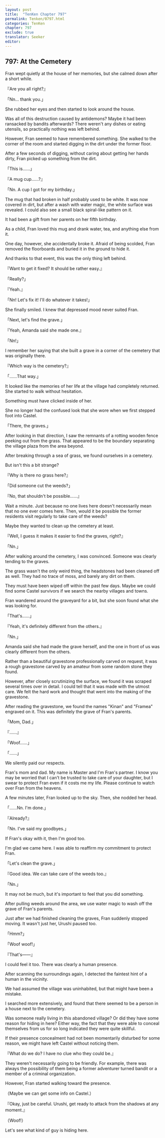 ```yaml
---
layout: post
title:  "TenKen Chapter 797"
permalink: Tenken/0797.html
categories: TenKen
chapter: 797
exclude: true
translator: Seeker
editor: 
---
```

<h2 id="ch797">797: At the Cemetery</h2>
<p>Fran wept quietly at the house of her memories, but she calmed down after a short while.</p>

<p>『Are you all right?』</p>
<p>「Nn… thank you.」</p>

<p>She rubbed her eyes and then started to look around the house.</p>

<p>Was all of this destruction caused by antidemons? Maybe it had been ransacked by bandits afterwards? There weren't any dishes or eating utensils, so practically nothing was left behind.</p>

<p>However, Fran seemed to have remembered something. She walked to the corner of the room and started digging in the dirt under the former floor.</p>

<p>After a few seconds of digging, without caring about getting her hands dirty, Fran picked up something from the dirt.</p>

<p>「This is……」</p>
<p>『A mug cup……?』</p>
<p>「Nn. A cup I got for my birthday.」</p>

<p>The mug that had broken in half probably used to be white. It was now covered in dirt, but after a wash with water magic, the white surface was revealed. I could also see a small black spiral-like pattern on it.</p>

<p>It had been a gift from her parents on her fifth birthday.</p>

<p>As a child, Fran loved this mug and drank water, tea, and anything else from it.</p>

<p>One day, however, she accidentally broke it. Afraid of being scolded, Fran removed the floorboards and buried it in the ground to hide it.</p>

<p>And thanks to that event, this was the only thing left behind.</p>

<p>『Want to get it fixed? It should be rather easy.』</p>
<p>「Really?」</p>
<p>『Yeah.』</p>
<p>「Nn! Let's fix it! I'll do whatever it takes!」</p>

<p>She finally smiled. I knew that depressed mood never suited Fran.</p>

<p>「Next, let's find the grave.」</p>
<p>『Yeah, Amanda said she made one.』</p>
<p>「Nn!」</p>

<p>I remember her saying that she built a grave in a corner of the cemetery that was originally there.</p>

<p>『Which way is the cemetery?』</p>
<p>「……That way.」</p>

<p>It looked like the memories of her life at the village had completely returned. She started to walk without hesitation.</p>

<p>Something must have clicked inside of her.</p>

<p>She no longer had the confused look that she wore when we first stepped foot into Castel.</p>

<p>「There, the graves.」</p>

<p>After looking in that direction, I saw the remnants of a rotting wooden fence peeking out from the grass. That appeared to be the boundary separating the village plaza from the area beyond.</p>

<p>After breaking through a sea of grass, we found ourselves in a cemetery.</p>

<p>But isn't this a bit strange?</p>

<p>『Why is there no grass here?』</p>
<p>「Did someone cut the weeds?」</p>
<p>『No, that shouldn't be possible……』</p>

<p>Wait a minute. Just because no one lives here doesn't necessarily mean that no one ever comes here. Then, would it be possible the former residents visit regularly to take care of the weeds?</p>

<p>Maybe they wanted to clean up the cemetery at least.</p>

<p>『Well, I guess it makes it easier to find the graves, right?』</p>
<p>「Nn.」</p>

<p>After walking around the cemetery, I was convinced. Someone was clearly tending to the graves.</p>

<p>The grass wasn't the only weird thing, the headstones had been cleaned off as well. They had no trace of moss, and barely any dirt on them.</p>

<p>They must have been wiped off within the past few days. Maybe we could find some Castel survivors if we search the nearby villages and towns.</p>

<p>Fran wandered around the graveyard for a bit, but she soon found what she was looking for.</p>

<p>「That's……」</p>
<p>『Yeah, it's definitely different from the others.』</p>
<p>「Nn.」</p>

<p>Amanda said she had made the grave herself, and the one in front of us was clearly different from the others.</p>

<p>Rather than a beautiful gravestone professionally carved on request, it was a rough gravestone carved by an amateur from some random stone they found.</p>

<p>However, after closely scrutinizing the surface, we found it was scraped several times over in detail. I could tell that it was made with the utmost care. We felt the hard work and thought that went into the making of the gravestone.</p>

<p>After reading the gravestone, we found the names "Kinan" and "Framea" engraved on it. This was definitely the grave of Fran's parents.</p>

<p>「Mom, Dad.」</p>
<p>『……』</p>
<p>「Woof……」</p>
<p>「……」</p>

<p>We silently paid our respects.</p>

<p>Fran's mom and dad. My name is Master and I'm Fran's partner. I know you may be worried that I can't be trusted to take care of your daughter, but I swear to protect Fran even if it costs me my life. Please continue to watch over Fran from the heavens.</p>

<p>A few minutes later, Fran looked up to the sky. Then, she nodded her head.</p>

<p>「……Nn. I'm done.」</p>
<p>『Already?』</p>
<p>「Nn. I've said my goodbyes.」</p>

<p>If Fran's okay with it, then I'm good too.</p>

<p>I'm glad we came here. I was able to reaffirm my commitment to protect Fran.</p>

<p>「Let's clean the grave.」</p>
<p>『Good idea. We can take care of the weeds too.』</p>
<p>「Nn.」</p>

<p>It may not be much, but it's important to feel that you did something.</p>

<p>After pulling weeds around the area, we use water magic to wash off the grave of Fran's parents.</p>

<p>Just after we had finished cleaning the graves, Fran suddenly stopped moving. It wasn't just her, Urushi paused too.</p>

<p>「Hmm?」</p>
<p>「Woof woof!」</p>
<p>『That's――』</p>

<p>I could feel it too. There was clearly a human presence.</p>

<p>After scanning the surroundings again, I detected the faintest hint of a human in the vicinity.</p>

<p>We had assumed the village was uninhabited, but that might have been a mistake.</p>

<p>I searched more extensively, and found that there seemed to be a person in a house next to the cemetery.</p>

<p>Was someone really living in this abandoned village? Or did they have some reason for hiding in here? Either way, the fact that they were able to conceal themselves from us for so long indicated they were quite skillful.</p>

<p>If their presence concealment had not been momentarily disturbed for some reason, we might have left Castel without noticing them.</p>

<p>『What do we do? I have no clue who they could be.』</p>

<p>They weren't necessarily going to be friendly. For example, there was always the possibility of them being a former adventurer turned bandit or a member of a criminal organization.</p>

<p>However, Fran started walking toward the presence.</p>

<p>（Maybe we can get some info on Castel.）</p>
<p>『Okay, just be careful. Urushi, get ready to attack from the shadows at any moment.』</p>
<p>（Woof!）</p>

<p>Let's see what kind of guy is hiding here.</p>



